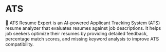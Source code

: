 # ATS
🚀 ATS Resume Expert is an AI-powered Applicant Tracking System (ATS) resume analyzer that evaluates resumes against job descriptions. It helps job seekers optimize their resumes by providing detailed feedback, percentage match scores, and missing keyword analysis to improve ATS compatibility.
